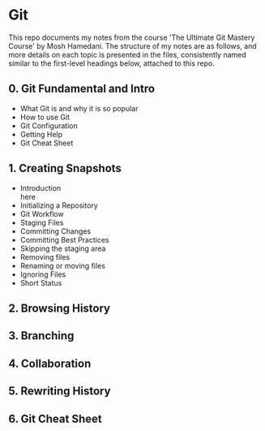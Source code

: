 # Git

This repo documents my notes from the course 'The Ultimate Git Mastery Course' by Mosh Hamedani. The structure of my notes are as follows, and more details on each topic is presented in the files, consistently named similar to the first-level headings below, attached to this repo.

## 0. Git Fundamental and Intro
- What Git is and why it is so popular
- How to use Git
- Git Configuration
- Getting Help
- Git Cheat Sheet

## 1. Creating Snapshots	
- Introduction	
here
- Initializing a Repository	
- Git Workflow	
- Staging Files	
- Committing Changes	
- Committing Best Practices	
- Skipping the staging area	
- Removing files	
- Renaming or moving files	
- Ignoring Files	
- Short Status	

## 2. Browsing History

## 3. Branching

## 4. Collaboration

## 5. Rewriting History


## 6. Git Cheat Sheet

